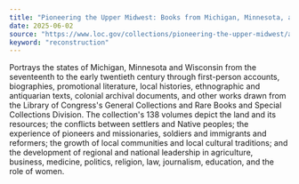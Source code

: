 ```yaml
---
title: "Pioneering the Upper Midwest: Books from Michigan, Minnesota, and Wisconsin, ca. 1820-1910"
date: 2025-06-02
source: "https://www.loc.gov/collections/pioneering-the-upper-midwest/about-this-collection/"
keyword: "reconstruction"
---
```


Portrays the states of Michigan, Minnesota and Wisconsin from the seventeenth to the early twentieth century through first-person accounts, biographies, promotional literature, local histories, ethnographic and antiquarian texts, colonial archival documents, and other works drawn from the Library of Congress's General Collections and Rare Books and Special Collections Division. The collection's 138 volumes depict the land and its resources; the conflicts between settlers and Native peoples; the experience of pioneers and missionaries, soldiers and immigrants and reformers; the growth of local communities and local cultural traditions; and the development of regional and national leadership in agriculture, business, medicine, politics, religion, law, journalism, education, and the role of women.

